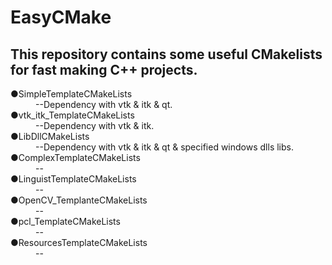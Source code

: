 <!DOCTYPE HTML5>
<html lang="UTF-8">
<head>
<title>Readme.md</title>
</head>

<body>
    <h1>EasyCMake</h1>
    </hr>
    <h2>This repository contains some useful CMakelists for fast making C++ projects. </h2>
    <p>
        <dl>
            <dt>&#9679;SimpleTemplateCMakeLists</dt>
            <dd>--Dependency with vtk &amp; itk &amp; qt. </dd>
            <dt>&#9679;vtk_itk_TemplateCMakeLists</dt>
            <dd>--Dependency with vtk &amp; itk. </dd>
            <dt>&#9679;LibDllCMakeLists</dt>
            <dd>--Dependency with vtk &amp; itk &amp; qt &amp; specified windows dlls libs.</dd>
            <dt>&#9679;ComplexTemplateCMakeLists</dt>
            <dd>--</dd>
            <dt>&#9679;LinguistTemplateCMakeLists</dt>
            <dd>--</dd>
            <dt>&#9679;OpenCV_TemplanteCMakeLists</dt>
            <dd>--</dd>
            <dt>&#9679;pcl_TemplateCMakeLists</dt>
            <dd>--</dd>
            <dt>&#9679;ResourcesTemplateCMakeLists</dt>
            <dd>--</dd>
        </dl>
    </p>
</body>
</html>


